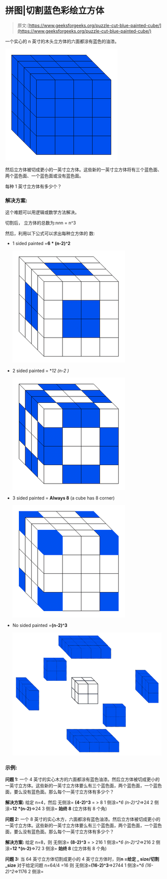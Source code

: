 # 拼图|切割蓝色彩绘立方体

> 原文:[https://www.geeksforgeeks.org/puzzle-cut-blue-painted-cube/](https://www.geeksforgeeks.org/puzzle-cut-blue-painted-cube/)

一个实心的 n 英寸的木头立方体的六面都涂有蓝色的油漆。

![](img/aa6d7d68bfbc69e360e2abe5f9d343aa.png)

然后立方体被切成更小的一英寸立方体。这些新的一英寸立方体将有三个蓝色面、两个蓝色面、一个蓝色面或没有蓝色面。

每种 1 英寸立方体有多少个？

### 解决方案:

这个难题可以用逻辑或数学方法解决。

切割后，
立方体的总数为:n*n*n = n^3

然后，利用以下公式可以求出每种立方体的
数:

*   1 sided painted =**6 * (n-2)^2**

    ![](img/115e816bc3ee91540f059379d7cef619.png)

*   2 sided painted = **12 *(n-2 )**

    ![](img/2a11e3d9b6a7b447ee858a68342e9cec.png)

*   3 sided painted = **Always 8** (a cube has 8 corner)

    ![](img/7ced408b26b779b6ee9956107879c756.png)

*   No sided painted =**(n-2)^3**

    ![](img/5fc90eb1cbf267f6f8150090321b29c7.png)

### 示例:

**问题 1:**
一个 4 英寸的实心木方的六面都涂有蓝色油漆。然后立方体被切成更小的一英寸立方体。这些新的一英寸立方体要么有三个蓝色面，两个蓝色面，一个蓝色面，要么没有蓝色面。那么每个一英寸立方体有多少个？

**解决方案:**
给定 n=4，然后
无侧涂= **(4-2)^3** = > 8
1 侧涂=**6 *(n-2)^2**=>24
2 侧涂=**12 *(n-2)**=>24
3 侧涂= **始终 8** (立方体有 8 个角)

**问题 2:**
一个 8 英寸的实心木方，六面都涂有蓝色油漆。然后立方体被切成更小的一英寸立方体。这些新的一英寸立方体要么有三个蓝色面，两个蓝色面，一个蓝色面，要么没有蓝色面。那么每个一英寸立方体有多少个？

**解决方案:**
给定 n=8，则
无侧涂= **(8-2)^3** = > 216
1 侧涂=**6 *(n-2)^2**=>216
2 侧涂=**12 *(n-2)**=>72
3 侧涂= **始终 8** (立方体有 8 个角)

**问题 3:**
当 64 英寸立方体切割成更小的 4 英寸立方体时，则**n =给定 _ size/切割 _size**
对于给定问题
n=64/4 =16
则
无侧涂=**(16-2)^3**=>2744
1 侧涂=**6 *(16-2)^2**=>1176
2 侧涂=